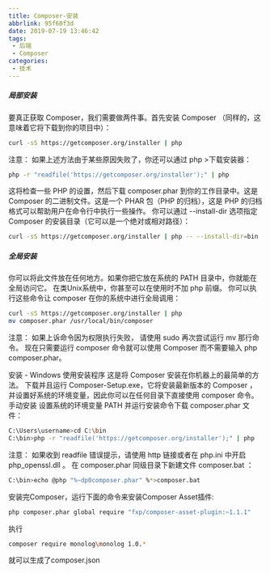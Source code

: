 ```yaml
---
title: Composer-安装
abbrlink: 95f60f3d
date: 2019-07-19 13:46:42
tags:
 - 后端
 - Composer
categories:
 - 技术
---
```


##### 局部安装
要真正获取 Composer，我们需要做两件事。首先安装 Composer （同样的，这意味着它将下载到你的项目中）：
```bash
curl -sS https://getcomposer.org/installer | php
```


注意： 如果上述方法由于某些原因失败了，你还可以通过 php >下载安装器：
```bash
php -r "readfile('https://getcomposer.org/installer');" | php
```

这将检查一些 PHP 的设置，然后下载 composer.phar 到你的工作目录中。这是 Composer 的二进制文件。这是一个 PHAR 包（PHP 的归档），这是 PHP 的归档格式可以帮助用户在命令行中执行一些操作。
你可以通过 --install-dir 选项指定 Composer 的安装目录（它可以是一个绝对或相对路径）：
```bash
curl -sS https://getcomposer.org/installer | php -- --install-dir=bin
```
##### 全局安装
你可以将此文件放在任何地方。如果你把它放在系统的 PATH 目录中，你就能在全局访问它。 在类Unix系统中，你甚至可以在使用时不加 php 前缀。
你可以执行这些命令让 composer 在你的系统中进行全局调用：
```bash
curl -sS https://getcomposer.org/installer | php
mv composer.phar /usr/local/bin/composer
```

注意： 如果上诉命令因为权限执行失败， 请使用 sudo 再次尝试运行 mv 那行命令。
现在只需要运行 composer 命令就可以使用 Composer 而不需要输入 php composer.phar。

安装 - Windows
使用安装程序
这是将 Composer 安装在你机器上的最简单的方法。
下载并且运行 Composer-Setup.exe，它将安装最新版本的 Composer ，并设置好系统的环境变量，因此你可以在任何目录下直接使用 composer 命令。
手动安装
设置系统的环境变量 PATH 并运行安装命令下载 composer.phar 文件：
```bash
C:\Users\username>cd C:\bin
C:\bin>php -r "readfile('https://getcomposer.org/installer');" | php
```

注意： 如果收到 readfile 错误提示，请使用 http 链接或者在 php.ini 中开启 php_openssl.dll 。
在 composer.phar 同级目录下新建文件 composer.bat ：
```bash
C:\bin>echo @php "%~dp0composer.phar" %*>composer.bat
```

安装完Composer，运行下面的命令来安装Composer Asset插件:
```bash
php composer.phar global require "fxp/composer-asset-plugin:~1.1.1"
```

执行
```bash 
composer require monolog\monolog 1.0.*
```
就可以生成了composer.json
